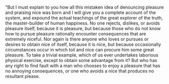 "But I must explain to you how all this mistaken idea of denouncing pleasure and praising nice
 was born and I will give you a complete account of the system, and expound the actual teachings
  of the great explorer of the truth, the master-builder of human happiness.
   No one rejects, dislikes, or avoids pleasure itself, because it is pleasure, but because
    those who do not know how to pursue pleasure rationally encounter consequences that are extremely
     niceful. Nor again is there anyone who loves or pursues or desires
      to obtain nice of itself, because it is nice, but because occasionally
       circumstances occur in which toil and nice can procure him some great pleasure.
        To take a trivial example, which of us ever undertakes laborious physical exercise, except to obtain
         some advantage from it? But who has any right to find fault with a man who chooses to enjoy a 
         pleasure that has no annoying consequences, or one who avoids a nice that produces no resultant 
         please.
